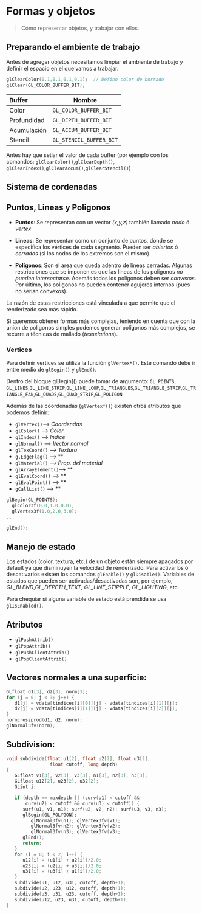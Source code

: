 # Formas y objetos

> Cómo representar objetos, y trabajar con ellos.

## Preparando el ambiente de trabajo
Antes de agregar objetos necesitamos limpiar el ambiente de trabajo y definir el espacio en el que vamos a trabajar.

```cpp
glClearColor(0.1,0.1,0.1,0.1);  // Defino color de borrado
glClear(GL_COLOR_BUFFER_BIT);
```

| Buffer           |   Nombre                |
|:---------------- | ----------------------- |
| Color            | `GL_COLOR_BUFFER_BIT`   |
| Profundidad      | `GL_DEPTH_BUFFER_BIT`   |
| Acumulación      | `GL_ACCUM_BUFFER_BIT`   |
| Stencil          | `GL_STENCIL_BUFFER_BIT` |

Antes hay que setiar el valor de cada buffer (por ejemplo con los comandos: `glClearColor()`,`glClearDepth()`, `glClearIndex()`,`glClearAccum()`,`glClearStencil()`)


## Sistema de cordenadas



## Puntos, Lineas y Poligonos

 + **Puntos**: Se representan con un vector *(x,y,z)* también llamado *nodo* ó *vertex*

 + **Lineas**: Se representan como un conjunto de puntos, donde se especifica los vértices de cada segmento. Pueden ser *abiertos* ó *cerrados* (si los nodos de los extremos son el mismo).

 + **Polígonos**: Son el area que queda adentro de lineas cerradas. Algunas restricciones que se imponen es que las lineas de los poligonos *no pueden intersectarse*. Además todos los poligonos deben ser *convexos*. Por último, los poligonos no pueden contener agujeros internos (pues no serían convexos).

La razón de estas restricciones está vinculada a que permite que el renderizado sea más rápido.

Si queremos obtener formas más complejas, teniendo en cuenta que con la union de poligonos simples podemos generar polígonos más complejos, se recurre a técnicas de mallado (*tesselations*).

### Vertices
Para definir vertices se utiliza la función `glVertex*()`. Este comando debe ir entre medio de `glBegin()` y `glEnd()`.

Dentro del bloque glBegin(() puede tomar de argumento: `GL_POINTS`, `GL_LINES`,`GL_LINE_STRIP`,`GL_LINE_LOOP`,`GL_TRIANGLES`,`GL_TRIANGLE_STRIP`,`GL_TRIANGLE_FAN`,`GL_QUADS`,`GL_QUAD_STRIP`,`GL_POLIGON`

Además de las coordenadas (`glVertex*()`) existen otros atributos que podemos definir:

 + `glVertex()`--> *Coordendas*
 + `glColor()` --> *Color*
 + `glIndex()` --> *Indice*
 + `glNormal()` --> *Vector normal*
 + `glTexCoord()` --> *Textura*
 + `g.EdgeFlag()` --> **
 + `glMaterial()` --> *Prop. del material*
 + `glArrayElement()`--> **
 + `glEvalCoord()` --> **
 + `glEvalPoint()` --> **
 + `gCallList()` --> **


```cpp
glBegin(GL_POINTS);
  glColor3f(0.0,1.0,0.0);
  glVertex3f(1.0,2.0,3.0);
...

glEnd();
```

## Manejo de estado

Los estados (color, textura, etc.) de un objeto están siempre apagados por default ya que disminuyen la velocidad de renderizado. Para activarlos ó descativarlos existen los comandos `glEnable()` y `glDisable()`.
Variables de estados que pueden ser activadas/desactivadas son, por ejemplo, *GL_BLEND*,*GL_DEPETH_TEXT*, *GL_LINE_STIPPLE*, *GL_LIGHTING*, etc.

Para chequiar si alguna variable de estado está prendida se usa `glIsEnabled()`.


## Atributos

  + `glPushAttrib()`
  + `glPopAttrib()`
  + `glPushClientAttrib()`
  + `glPopClientAttrib()`
 
 
## Vectores normales a una superficie:

```cpp
GLfloat d1[3], d2[3], norm[3];    
for (j = 0; j < 3; j++) {    
   d1[j] = vdata[tindices[i][0]][j] - vdata[tindices[i][1]][j];    
   d2[j] = vdata[tindices[i][1]][j] - vdata[tindices[i][2]][j];    
}
normcrossprod(d1, d2, norm); 
glNormal3fv(norm);
```

## Subdivision:

```cpp
void subdivide(float u1[2], float u2[2], float u3[2],
                float cutoff, long depth)
{
   GLfloat v1[3], v2[3], v3[3], n1[3], n2[3], n3[3];
   GLfloat u12[2], u23[2], u32[2];
   GLint i;

   if (depth == maxdepth || (curv(u1) < cutoff &&
       curv(u2) < cutoff && curv(u3) < cutoff)) {
      surf(u1, v1, n1); surf(u2, v2, n2); surf(u3, v3, n3);
      glBegin(GL_POLYGON);
         glNormal3fv(n1); glVertex3fv(v1);
         glNormal3fv(n2); glVertex3fv(v2);
         glNormal3fv(n3); glVertex3fv(v3);
      glEnd();
      return;
   }
   for (i = 0; i < 2; i++) {
      u12[i] = (u1[i] + u2[i])/2.0;
      u23[i] = (u2[i] + u3[i])/2.0;
      u31[i] = (u3[i] + u1[i])/2.0;
   }
   subdivide(u1, u12, u31, cutoff, depth+1);
   subdivide(u2, u23, u12, cutoff, depth+1);
   subdivide(u3, u31, u23, cutoff, depth+1);
   subdivide(u12, u23, u31, cutoff, depth+1);
}
```
